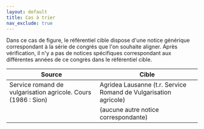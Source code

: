 ```yaml
---
layout: default
title: Cas à trier
nav_exclude: true
---
```


Dans ce cas de figure, le référentiel cible dispose d'une notice générique correspondant à la série
de congrès que l'on souhaite aligner. Après vérification, il n'y a pas de notices spécifiques 
correspondant aux différentes années de ce congrès dans le référentiel cible.

| Source                                   | Cible                                                    |
| ---------------------------------------- | -------------------------------------------------------- |
| Service romand de vulgarisation agricole. Cours (1986 : Sion) | Agridea Lausanne (t.r. Service Romand de Vulgarisation agricole)|
|                                          | (aucune autre notice correspondante)       |